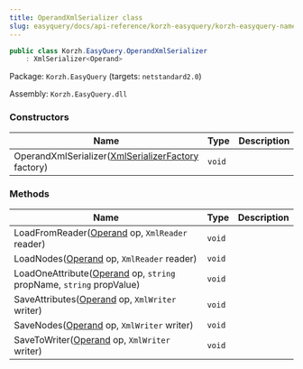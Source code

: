 ```yaml
---
title: OperandXmlSerializer class
slug: easyquery/docs/api-reference/korzh-easyquery/korzh-easyquery-namespace/operandxmlserializer-class
---
```



```csharp
public class Korzh.EasyQuery.OperandXmlSerializer
    : XmlSerializer<Operand>

```
Package: `Korzh.EasyQuery` (targets: `netstandard2.0`)

Assembly: `Korzh.EasyQuery.dll`

### Constructors

| Name | Type | Description | 
| --- | --- | --- | 
| OperandXmlSerializer([XmlSerializerFactory](/api-reference/korzh-easyquery/korzh-easyquery-namespace/xmlserializerfactory-class) factory) | `void` |  | 


### Methods

| Name | Type | Description | 
| --- | --- | --- | 
| LoadFromReader([Operand](/api-reference/korzh-easyquery/korzh-easyquery-namespace/operand-class) op, `XmlReader` reader) | `void` |  | 
| LoadNodes([Operand](/api-reference/korzh-easyquery/korzh-easyquery-namespace/operand-class) op, `XmlReader` reader) | `void` |  | 
| LoadOneAttribute([Operand](/api-reference/korzh-easyquery/korzh-easyquery-namespace/operand-class) op, `string` propName, `string` propValue) | `void` |  | 
| SaveAttributes([Operand](/api-reference/korzh-easyquery/korzh-easyquery-namespace/operand-class) op, `XmlWriter` writer) | `void` |  | 
| SaveNodes([Operand](/api-reference/korzh-easyquery/korzh-easyquery-namespace/operand-class) op, `XmlWriter` writer) | `void` |  | 
| SaveToWriter([Operand](/api-reference/korzh-easyquery/korzh-easyquery-namespace/operand-class) op, `XmlWriter` writer) | `void` |  |